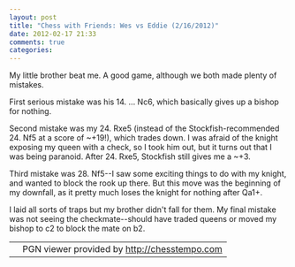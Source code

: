 ```yaml
---
layout: post
title: "Chess with Friends: Wes vs Eddie (2/16/2012)"
date: 2012-02-17 21:33
comments: true
categories: 
---
```

My little brother beat me. A good game, although we both made plenty of mistakes.
<!--more-->
First serious mistake was his 14. ... Nc6, which basically gives up a bishop for nothing.

Second mistake was my 24. Rxe5 (instead of the Stockfish-recommended 24. Nf5 at a score of ~+19!), which trades down. I was afraid of the knight exposing my queen with a check, so I took him out, but it turns out that I was being paranoid. After 24. Rxe5, Stockfish still gives me a ~+3.

Third mistake was 28. Nf5--I saw some exciting things to do with my knight, and wanted to block the rook up there. But this move was the beginning of my downfall, as it pretty much loses the knight for nothing after Qa1+.

I laid all sorts of traps but my brother didn't fall for them. My final mistake was not seeing the checkmate--should have traded queens or moved my bishop to c2 to block the mate on b2.

<script>
jQuery.getScript('http://chesstempo.com/js/pgnyui.js', function() {
  jQuery.getScript('http://chesstempo.com/js/pgnviewer.js', function() { 
    new PgnViewer(
    {
      boardName: 'wes-vs-eddie-2-16-2012',
      pgnFile: 'http://wes.skeweredrook.com/images/wes-vs-eddie.pgn',
      pieceSet: 'merida',
      pieceSize: 46
    }
  );
  });
});
</script>   
<table class='board-moves'><tr><td>
<div id='wes-vs-eddie-2-16-2012-container' style='margin: 0px auto'></div> <td><div id='wes-vs-eddie-2-16-2012-moves' style='margin: 0px auto'></div> PGN viewer provided by <a href='http://chesstempo.com/'>http://chesstempo.com</a></tr></table>
